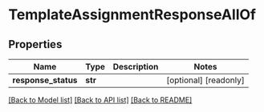 # TemplateAssignmentResponseAllOf


## Properties
Name | Type | Description | Notes
------------ | ------------- | ------------- | -------------
**response_status** | **str** |  | [optional] [readonly] 

[[Back to Model list]](../README.md#documentation-for-models) [[Back to API list]](../README.md#documentation-for-api-endpoints) [[Back to README]](../README.md)


